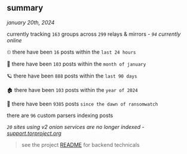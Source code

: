 
## summary
_january 20th, 2024_

currently tracking `163` groups across `299` relays & mirrors - _`94` currently online_

⏲ there have been `16` posts within the `last 24 hours`

🦈 there have been `103` posts within the `month of january`

🪐 there have been `888` posts within the `last 90 days`

🏚 there have been `103` posts within the `year of 2024`

🦕 there have been `9385` posts `since the dawn of ransomwatch`

there are `96` custom parsers indexing posts

_`20` sites using v2 onion services are no longer indexed - [support.torproject.org](https://support.torproject.org/onionservices/v2-deprecation/)_

> see the project [README](https://github.com/joshhighet/ransomwatch#ransomwatch--) for backend technicals
